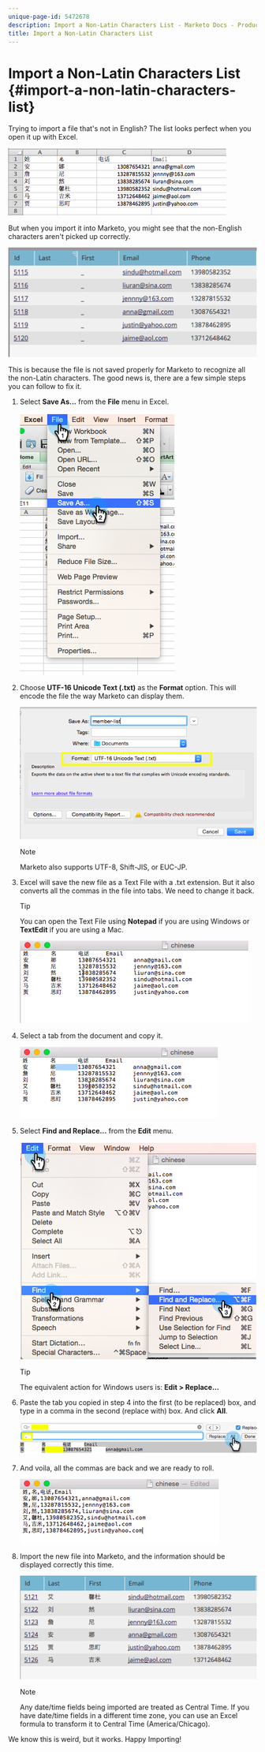 ```yaml
---
unique-page-id: 5472678
description: Import a Non-Latin Characters List - Marketo Docs - Product Documentation
title: Import a Non-Latin Characters List
---
```


# Import a Non-Latin Characters List {#import-a-non-latin-characters-list}

Trying to import a file that's not in English? The list looks perfect when you open it up with Excel.

![](assets/image2015-2-10-9-3a34-3a57.png)

But when you import it into Marketo, you might see that the non-English characters aren't picked up correctly.

![](assets/image2015-2-10-9-3a35-3a49.png)

This is because the file is not saved properly for Marketo to recognize all the non-Latin characters. The good news is, there are a few simple steps you can follow to fix it.

1. Select **Save As...** from the **File** menu in Excel.

   ![](assets/image2015-2-10-9-3a46-3a44.png)

1. Choose **UTF-16 Unicode Text (.txt)** as the **Format** option. This will encode the file the way Marketo can display them.

   ![](assets/image2015-2-10-9-3a48-3a7.png)

   >[!NOTE]
   >
   >Marketo also supports UTF-8, Shift-JIS, or EUC-JP.

1. Excel will save the new file as a Text File with a .txt extension. But it also converts all the commas in the file into tabs. We need to change it back.

   >[!TIP]
   >
   >You can open the Text File using **Notepad** if you are using Windows or **TextEdit** if you are using a Mac.

   ![](assets/image2015-2-10-9-3a51-3a41.png)

1. Select a tab from the document and copy it.

   ![](assets/image2015-2-10-9-3a55-3a53.png)

1. Select **Find and Replace...** from the **Edit** menu.

   ![](assets/image2015-2-10-9-3a59-3a8.png)

   >[!TIP]
   >
   >The equivalent action for Windows users is: **Edit > Replace...**

1. Paste the tab you copied in step 4 into the first (to be replaced) box, and type in a comma in the second (replace with) box. And click **All**.

   ![](assets/image2015-2-10-10-3a8-3a53.png)

1. And voila, all the commas are back and we are ready to roll.

   ![](assets/image2015-2-10-10-3a14-3a45.png)

1. Import the new file into Marketo, and the information should be displayed correctly this time.

   ![](assets/image2015-2-10-10-3a16-3a9.png)

   >[!NOTE]
   >
   >Any date/time fields being imported are treated as Central Time. If you have date/time fields in a different time zone, you can use an Excel formula to transform it to Central Time (America/Chicago).

We know this is weird, but it works. Happy Importing!
